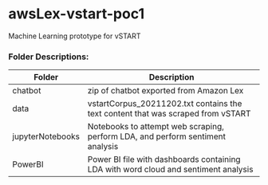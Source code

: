 # awsLex-vstart-poc1
Machine Learning prototype for vSTART

### Folder Descriptions:
| Folder | Description |
| --- | ----------- |
| chatbot | zip of chatbot exported from Amazon Lex |
| data | vstartCorpus_20211202.txt contains the text content that was scraped from vSTART |
| jupyterNotebooks | Notebooks to attempt web scraping, perform LDA, and perform sentiment analysis |
| PowerBI | Power BI file with dashboards containing LDA with word cloud and sentiment analysis |
